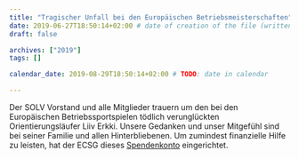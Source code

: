 ```yaml
---
title: "Tragischer Unfall bei den Europäischen Betriebsmeisterschaften"
date: 2019-06-27T18:50:14+02:00 # date of creation of the file (written)
draft: false

archives: ["2019"]
tags: []

calendar_date: 2019-08-29T18:50:14+02:00 # TODO: date in calendar

---
```


Der SOLV Vorstand und alle Mitglieder trauern um den bei den Europäischen Betriebssportspielen tödlich verunglückten Orientierungsläufer Liiv Erkki. Unsere Gedanken und unser Mitgefühl sind bei seiner Familie und allen Hinterbliebenen. Um zumindest finanzielle Hilfe zu leisten, hat der ECSG dieses [Spendenkonto](https://www.ecsgsalzburg2019.at/donation-for-erkki/) eingerichtet.

